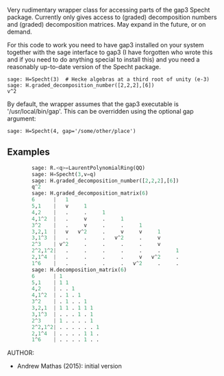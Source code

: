Very rudimentary wrapper class for accessing parts of the gap3 Specht package.
Currently only gives access to (graded) decomposition numbers and (graded)
decomposition matrices. May expand in the future, or on demand.

For this code to work you need to have gap3 installed on your system together
with the sage interface to gap3 (I have forgotten who wrote this and if you need
to do anything special to install this) and you need a reasonably up-to-date
version of the Specht package.

    sage: H=Specht(3)  # Hecke algebras at a third root of unity (e-3)
    sage: H.graded_decomposition_number([2,2,2],[6])
    v^2

By default, the wrapper assumes that the gap3 executable is '/usr/local/bin/gap'.
This can be overridden using the optional gap argument:

    sage: H=Specht(4, gap='/some/other/place')
    
Examples
--------

```python
        sage: R.<q>=LaurentPolynomialRing(QQ)
        sage: H=Specht(3,v=q)
        sage: H.graded_decomposition_number([2,2,2],[6])
        q^2
        sage: H.graded_decomposition_matrix(6)
        6      |   1
        5,1    |   v     1
        4,2    |   .     .     1
        4,1^2  |   .     v     .     1
        3^2    |   .     v     .     .     1
        3,2,1  |   v   v^2     .     v     v     1
        3,1^3  |   .     .     .   v^2     .     v
        2^3    | v^2     .     .     .     .     v
        2^2,1^2|   .     .     .     .     .     .     1
        2,1^4  |   .     .     .     .     v   v^2     .
        1^6    |   .     .     .     .   v^2     .     .
        sage: H.decomposition_matrix(6)
        6      | 1
        5,1    | 1 1
        4,2    | . . 1
        4,1^2  | . 1 . 1
        3^2    | . 1 . . 1
        3,2,1  | 1 1 . 1 1 1
        3,1^3  | . . . 1 . 1
        2^3    | 1 . . . . 1
        2^2,1^2| . . . . . . 1
        2,1^4  | . . . . 1 1 .
        1^6    | . . . . 1 . .
```

AUTHOR:
- Andrew Mathas (2015): initial version

